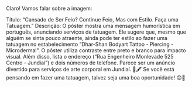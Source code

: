 Claro! Vamos falar sobre a imagem:

Título: “Cansado de Ser Feio? Continue Feio, Mas com Estilo. Faça uma Tatuagem.”
Descrição: O pôster mostra uma mensagem humorística em português, anunciando serviços de tatuagem. Ele sugere que, mesmo que alguém se sinta pouco atraente, ainda pode ter estilo ao fazer uma tatuagem no estabelecimento “Dhar-Shan Bodyart Tattoo - Piercing - Microdermal”. O pôster utiliza contraste entre preto e branco para impacto visual. Além disso, lista o endereço (“Rua Engenheiro Monlevade 525 Centro - Jundiaí”) e dois números de telefone. Parece ser um anúncio divertido para serviços de arte corporal em Jundiaí. 🌟🖋️
Se você está pensando em fazer uma tatuagem, talvez seja uma boa oportunidade! 😊🌟